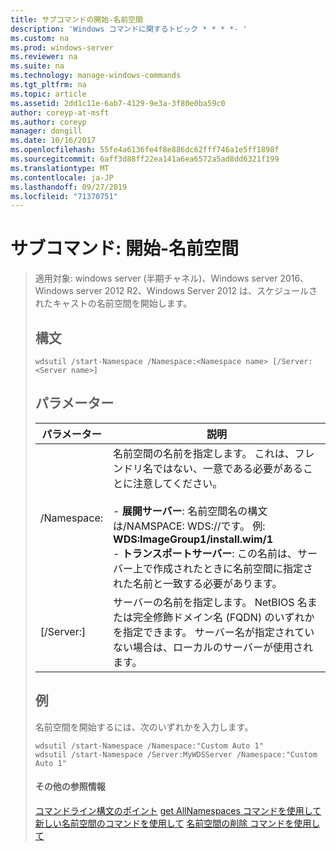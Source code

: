 ```yaml
---
title: サブコマンドの開始-名前空間
description: 'Windows コマンドに関するトピック * * * *- '
ms.custom: na
ms.prod: windows-server
ms.reviewer: na
ms.suite: na
ms.technology: manage-windows-commands
ms.tgt_pltfrm: na
ms.topic: article
ms.assetid: 2dd1c11e-6ab7-4129-9e3a-3f80e0ba59c0
author: coreyp-at-msft
ms.author: coreyp
manager: dongill
ms.date: 10/16/2017
ms.openlocfilehash: 55fe4a6136fe4f8e886dc62fff746a1e5ff1898f
ms.sourcegitcommit: 6aff3d88ff22ea141a6ea6572a5ad8dd6321f199
ms.translationtype: MT
ms.contentlocale: ja-JP
ms.lasthandoff: 09/27/2019
ms.locfileid: "71370751"
---
```

# <a name="subcommand-start-namespace"></a>サブコマンド: 開始-名前空間

> 適用対象: windows server (半期チャネル)、Windows server 2016、Windows server 2012 R2、Windows Server 2012 は、スケジュールされたキャストの名前空間を開始します。
> ## <a name="syntax"></a>構文
> ```
> wdsutil /start-Namespace /Namespace:<Namespace name> [/Server:<Server name>]
> ```
> ## <a name="parameters"></a>パラメーター
> 
> |          パラメーター          |                                                                                                                                                                                             説明                                                                                                                                                                                             |
> |-----------------------------|-----------------------------------------------------------------------------------------------------------------------------------------------------------------------------------------------------------------------------------------------------------------------------------------------------------------------------------------------------------------------------------------------------|
> | /Namespace:<Namespace name> | 名前空間の名前を指定します。 これは、フレンドリ名ではない、一意である必要があることに注意してください。<br /><br />-   **展開サーバー**: 名前空間名の構文は/NAMSPACE: WDS:<Image group>/<Image name>/<Index>です。 例: **WDS:ImageGroup1/install.wim/1**<br />-   **トランスポートサーバー**: この名前は、サーバー上で作成されたときに名前空間に指定された名前と一致する必要があります。 |
> |   [/Server:<Server name>]   |                                                                                                           サーバーの名前を指定します。 NetBIOS 名または完全修飾ドメイン名 (FQDN) のいずれかを指定できます。 サーバー名が指定されていない場合は、ローカルのサーバーが使用されます。                                                                                                           |
> 
> ## <a name="BKMK_examples"></a>例
> 名前空間を開始するには、次のいずれかを入力します。
> ```
> wdsutil /start-Namespace /Namespace:"Custom Auto 1"
> wdsutil /start-Namespace /Server:MyWDSServer /Namespace:"Custom Auto 1"
> ```
> #### <a name="additional-references"></a>その他の参照情報
> [コマンドライン構文のポイント](command-line-syntax-key.md)
> [get AllNamespaces コマンドを使用して](using-the-get-allnamespaces-command.md)
> [新しい名前空間のコマンドを使用して](using-the-new-namespace-command.md)
> [名前空間の削除 コマンドを使用して](using-the-remove-namespace-command.md)
